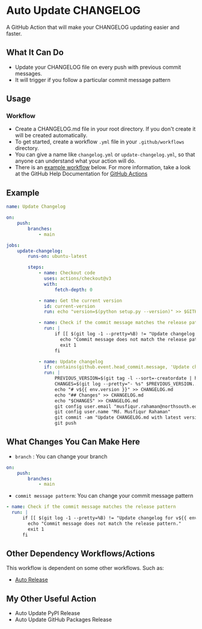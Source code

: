 # Auto Update CHANGELOG
A GitHub Action that will make your CHANGELOG updating easier and faster.

## What It Can Do

- Update your CHANGELOG file on every push with previous commit messages. 
- It will trigger if you follow a particular commit message pattern

## Usage

### Workflow

- Create a CHANGELOG.md file in your root directory. If you don't create it will be created automatically.
- To get started, create a workflow `.yml` file in your `.github/workflows` directory. 
- You can give a name like `changelog.yml` or `update-changelog.yml`, so that anyone can understand what your action will do. 
- There is an [example workflow](##example) below. For more information, take a look at the GitHub Help Documentation for [GitHub Actions](https://github.com/features/actions)

## Example

```yml
name: Update Changelog

on:
    push:
        branches:
            - main

jobs:
    update-changelog:
        runs-on: ubuntu-latest

        steps:
            - name: Checkout code
              uses: actions/checkout@v3
              with:
                  fetch-depth: 0

            - name: Get the current version
              id: current-version
              run: echo "version=$(python setup.py --version)" >> $GITHUB_ENV

            - name: Check if the commit message matches the release pattern
              run: |
                  if [[ $(git log -1 --pretty=%B) != "Update changelog for v${{ env.version }}" ]]; then
                    echo "Commit message does not match the release pattern."
                    exit 1
                  fi

            - name: Update changelog
              if: contains(github.event.head_commit.message, 'Update changelog for v${{ env.version }}')
              run: |
                  PREVIOUS_VERSION=$(git tag -l --sort=-creatordate | head -n 1)
                  CHANGES=$(git log --pretty="- %s" $PREVIOUS_VERSION..)
                  echo "# v${{ env.version }}" >> CHANGELOG.md
                  echo "## Changes" >> CHANGELOG.md
                  echo "$CHANGES" >> CHANGELOG.md
                  git config user.email "musfiqur.rahaman@northsouth.edu"
                  git config user.name "Md. Musfiqur Rahaman"
                  git commit -am "Update CHANGELOG.md with latest version by GitHub Action"
                  git push

```

## What Changes You Can Make Here
- `branch` : You can change your branch
```yml
on:
    push:
        branches:
            - main
```
- `commit message patterm`: You can change your commit message pattern
```yml
- name: Check if the commit message matches the release pattern
  run: |
      if [[ $(git log -1 --pretty=%B) != "Update changelog for v${{ env.version }}" ]]; then
        echo "Commit message does not match the release pattern."
        exit 1
      fi
```

## Other Dependency Workflows/Actions
This workflow is dependent on some other workflows. Such as:
- [Auto Release](https://github.com/CupOfTea696/gh-action-auto-release)

## My Other Useful Action
- Auto Update PyPI Release
- Auto Update GitHub Packages Release

